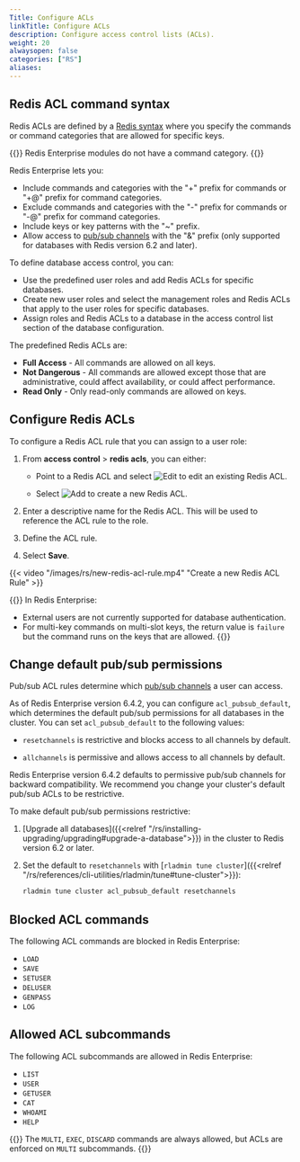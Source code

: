```yaml
---
Title: Configure ACLs
linkTitle: Configure ACLs
description: Configure access control lists (ACLs).
weight: 20
alwaysopen: false
categories: ["RS"]
aliases: 
---
```


## Redis ACL command syntax

Redis ACLs are defined by a [Redis syntax](https://redis.io/docs/manual/security/acl/#acl-rules) where you specify the commands or command categories that are allowed for specific keys.

{{<note>}}
Redis Enterprise modules do not have a command category.
{{</note>}}

Redis Enterprise lets you:

- Include commands and categories with the "+" prefix for commands or "+@" prefix for command categories.
- Exclude commands and categories with the "-" prefix for commands or "-@" prefix for command categories.
- Include keys or key patterns with the "~" prefix.
- Allow access to [pub/sub channels](https://redis.io/docs/manual/pubsub/) with the "&" prefix (only supported for databases with Redis version 6.2 and later).

To define database access control, you can:

- Use the predefined user roles and add Redis ACLs for specific databases.
- Create new user roles and select the management roles and Redis ACLs that apply to the user roles for specific databases.
- Assign roles and Redis ACLs to a database in the access control list section of the database configuration.

The predefined Redis ACLs are:

- **Full Access** - All commands are allowed on all keys.
- **Not Dangerous** - All commands are allowed except those that are administrative, could affect availability, or could affect performance.
- **Read Only** - Only read-only commands are allowed on keys.

## Configure Redis ACLs

To configure a Redis ACL rule that you can assign to a user role:

1. From **access control** > **redis acls**, you can either:

    - Point to a Redis ACL and select ![Edit](/images/rc/icon_edit.png#no-click "Edit") to edit an existing Redis ACL.

    - Select ![Add](/images/rs/icon_add.png#no-click "Add") to create a new Redis ACL.

1. Enter a descriptive name for the Redis ACL. This will be used to reference the ACL rule to the role.

1. Define the ACL rule.

1. Select **Save**.

{{< video "/images/rs/new-redis-acl-rule.mp4" "Create a new Redis ACL Rule" >}}

{{<note>}}
In Redis Enterprise:
- External users are not currently supported for database authentication.
- For multi-key commands on multi-slot keys, the return value is `failure` but the command runs on the keys that are allowed.
{{</note>}}

## Change default pub/sub permissions

Pub/sub ACL rules determine which [pub/sub channels](https://redis.io/docs/manual/pubsub/) a user can access.

As of Redis Enterprise version 6.4.2, you can configure `acl_pubsub_default`, which determines the default pub/sub permissions for all databases in the cluster. You can set `acl_pubsub_default` to the following values:

- `resetchannels` is restrictive and blocks access to all channels by default.

- `allchannels` is permissive and allows access to all channels by default. 

Redis Enterprise version 6.4.2 defaults to permissive pub/sub channels for backward compatibility. We recommend you change your cluster's default pub/sub ACLs to be restrictive.

To make default pub/sub permissions restrictive:

1. [Upgrade all databases]({{<relref "/rs/installing-upgrading/upgrading#upgrade-a-database">}}) in the cluster to Redis version 6.2 or later.

1. Set the default to `resetchannels` with [`rladmin tune cluster`]({{<relref "/rs/references/cli-utilities/rladmin/tune#tune-cluster">}}):

    ```sh
    rladmin tune cluster acl_pubsub_default resetchannels
    ```

## Blocked ACL commands

The following ACL commands are blocked in Redis Enterprise: 

- `LOAD` 
- `SAVE` 
- `SETUSER`
- `DELUSER`
- `GENPASS`
- `LOG`

## Allowed ACL subcommands

The following ACL subcommands are allowed in Redis Enterprise: 

- `LIST` 
- `USER`
- `GETUSER`
- `CAT`
- `WHOAMI`
- `HELP`

{{<note>}}
The `MULTI`, `EXEC`, `DISCARD` commands are always allowed, but ACLs are enforced on `MULTI` subcommands.
{{</note>}}

